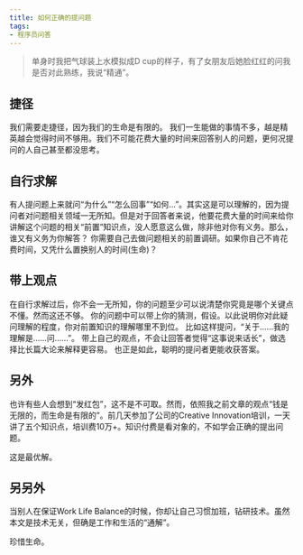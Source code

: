 ```yaml
---
title: 如何正确的提问题
tags:
- 程序员问答
---
```

> 单身时我把气球装上水模拟成D cup的样子，有了女朋友后她脸红红的问我是否对此熟练，我说“精通”。

捷径
--

我们需要走捷径，因为我们的生命是有限的。
我们一生能做的事情不多，越是精英越会觉得时间不够用。我们不可能花费大量的时间来回答别人的问题，更何况提问的人自己甚至都没思考。

自行求解
----
有人提问题上来就问“为什么”“怎么回事”“如何…”。其实这是可以理解的，因为提问者对问题相关领域一无所知。但是对于回答者来说，他要花费大量的时间来给你讲解这个问题的相关“前置”知识点，没人愿意这么做，除非他对你有义务。那么，谁又有义务为你解答？
你需要自己去做问题相关的前置调研。如果你自己不肯花费时间，又凭什么置换别人的时间(生命)？

带上观点
----

在自行求解过后，你不会一无所知，你的问题至少可以说清楚你究竟是哪个关键点不懂。然而这还不够。
你的问题中可以带上你的猜测，假设。以此说明你对此疑问理解的程度，你对前置知识的理解哪里不到位。
比如这样提问，“关于……我的理解是……问……”。
带上自己的观点，不会让回答者觉得“这事说来话长”，做选择比长篇大论来解释更容易。
也正是如此，聪明的提问者更能收获答案。


另外
--
也许有些人会想到“发红包”，这不是不可取。然而，依照我之前文章的观点“钱是无限的，而生命是有限的”。前几天参加了公司的Creative Innovation培训，一天讲了五个知识点，培训费10万+。知识付费是看对象的，不如学会正确的提出问题。

这是最优解。



另另外
---
当别人在保证Work Life Balance的时候，你却让自己习惯加班，钻研技术。虽然本文是技术无关，但确是工作和生活的“通解”。

珍惜生命。

